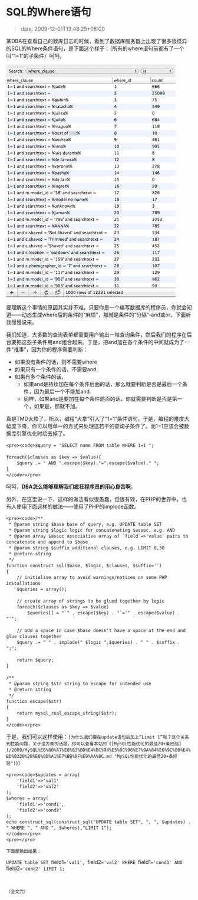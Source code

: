 # SQL的Where语句
>date: 2009-12-01T13:48:25+08:00


某DBA在查看自己的数库日志的时候，看到了数据库服务器上出现了很多很怪异的SQL的Where条件语句，是下面这个样子：（所有的where语句前都有了一个叫“1=1”的子条件）呵呵。


![SQL Where Clause](/assets/images/coolshell.cn/wp-content/uploads/2009/12/sql.where_.clause.jpg "SQL Where Clause")


要理解这个事情的原因其实并不难。只要你是一个编写数据库的程序员，你就会知道——动态生成where后的条件的“麻烦”，那就是条件的“分隔”-and或or。下面听我慢慢说来。



我们知道，大多数的查询表单都需要用户输出一堆查询条件，然后我们的程序在后台要把这些子条件用and组合起来。于是，把and加在各个条件的中间就成为了一件“难事”，因为你的程序需要判断：


* 如果没有条件的话，则不需要where
* 如果只有一个条件的话，不需要and.
* 如果有多个条件的话，
	+ 如果and是持续加在每个条件后面的话，那么就要判断是否是最后一个条件，因为最后一个不能加and.
	+ 同样，如果and是要加在每个条件前面的话，你就需要判断是否是第一个，如果是，那就不加。


真是TMD太烦了，所以，编程“大拿”引入了“1=1”条件语句。于是，编程的难度大幅度下降，你可以用单一的方式来处理这若干的查询子条件了。而1=1应该会被数据库引擎优化时给去掉了。



```
<pre><code>$query = "SELECT name FROM table WHERE 1=1 ";

foreach($clauses as $key => $value){
    $query .= " AND ".escape($key)."=".escape($value)." ";
}
</code></pre>

```

呵呵，**DBA怎么能够理解我们疯狂程序员的用心良苦啊**。


另外，在这里说一下，这样的做法看似很愚蠢，但很有效，在PHP的世界中，也有人使用下面这样的做法——使用了PHP的implode函数。



```
<pre><code>/**
 * @param string $base base of query, e.g. UPDATE table SET
 * @param string $logic logic for concatenating $assoc, e.g. AND
 * @param array $assoc associative array of `field`=>'value' pairs to concatenate and append to $base
 * @param string $suffix additional clauses, e.g. LIMIT 0,30
 * @return string
 */
function construct_sql($base, $logic, $clauses, $suffix='')
{
    // initialise array to avoid warnings/notices on some PHP installations
    $queries = array();

    // create array of strings to be glued together by logic
    foreach($clauses as $key => $value)
        $queries[] = "`" . escape($key) . "`='" . escape($value) . "'";

    // add a space in case $base doesn't have a space at the end and glue clauses together
    $query .= " " . implode(" $logic ",$queries) . " " . $suffix . ";";

    return $query;
}

/**
 * @param string $str string to escape for intended use
 * @return string
 */
function escape($str)
{
    return mysql_real_escape_string($str);
}
</code></pre>

```

于是，我们可以这样使用：（`为什么我们要在update语句后加上“Limit 1”呢？这个关系到性能问题，关于这方面的话题，你可以查看本站的《[MySQL性能优化的最佳20+条经验](/2009/MySQL%E6%80%A7%E8%83%BD%E4%BC%98%E5%8C%96%E7%9A%84%E6%9C%80%E4%BD%B320%2B%E6%9D%A1%E7%BB%8F%E9%AA%8C.md "MySQL性能优化的最佳20+条经验")》`）



```
<pre><code>$updates = array(
    'field1'=>'val1'
    'field2'=>'val2'
);
$wheres = array(
    'field1'=>'cond1',
    'field2'=>'cond2'
);
echo construct_sql(construct_sql("UPDATE table SET", ", ", $updates) . " WHERE ", " AND ", $wheres),"LIMIT 1");
</code></pre>
<pre></pre>

```

`下面是输出结果：`


`UPDATE table SET `field1`='val1', `field2`='val2' WHERE `field1`='cond1' AND `field2`='cond2' LIMIT 1;`


 


`（全文完）`



